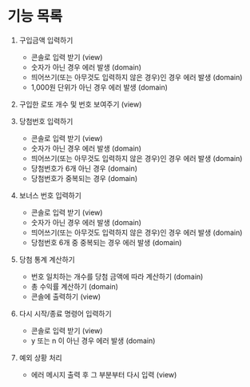 # 기능 목록

1. 구입금액 입력하기

   - 콘솔로 입력 받기 (view)
   - 숫자가 아닌 경우 에러 발생 (domain)
   - 띄어쓰기(또는 아무것도 입력하지 않은 경우)인 경우 에러 발생 (domain)
   - 1,000원 단위가 아닌 경우 에러 발생 (domain)

2. 구입한 로또 개수 및 번호 보여주기 (view)

3. 당첨번호 입력하기

   - 콘솔로 입력 받기 (view)
   - 숫자가 아닌 경우 에러 발생 (domain)
   - 띄어쓰기(또는 아무것도 입력하지 않은 경우)인 경우 에러 발생 (domain)
   - 당첨번호가 6개 아닌 경우 (domain)
   - 당첨번호가 중복되는 경우 (domain)

4. 보너스 번호 입력하기

   - 콘솔로 입력 받기 (view)
   - 숫자가 아닌 경우 에러 발생 (domain)
   - 띄어쓰기(또는 아무것도 입력하지 않은 경우)인 경우 에러 발생 (domain)
   - 당첨번호 6개 중 중복되는 경우 에러 발생 (domain)

5. 당첨 통계 계산하기

   - 번호 일치하는 개수를 당첨 금액에 따라 계산하기 (domain)
   - 총 수익률 계산하기 (domain)
   - 콘솔에 출력하기 (view)

6. 다시 시작/종료 명령어 입력하기

   - 콘솔로 입력 받기 (view)
   - y 또는 n 이 아닌 경우 에러 발생 (domain)

7. 예외 상황 처리
   - 에러 메시지 출력 후 그 부분부터 다시 입력 (view)
